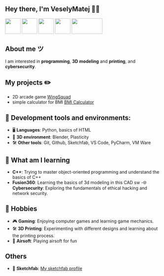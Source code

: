 <h2 align="left">Hey there, I'm VeselyMatej 🙋‍♂️ </h2>

<p align="left">
  <img src="https://upload.wikimedia.org/wikipedia/commons/c/c3/Python-logo-notext.svg" width="50" height="50">
  <img src="https://upload.wikimedia.org/wikipedia/commons/1/18/ISO_C%2B%2B_Logo.svg" width="50" height="50">
  <img src="https://upload.wikimedia.org/wikipedia/commons/e/e0/Git-logo.svg" width="50" height="50">
  <img src="https://upload.wikimedia.org/wikipedia/commons/0/0c/Blender_logo_no_text.svg" width="50" height="50">
  <img src="https://upload.wikimedia.org/wikipedia/commons/9/9a/Vmware.svg" width="100" height="50">
</p>

## About me ツ
I am interested in **programming**, **3D** **modeling** and **printing**, and **cybersecurity**.

## My projects ✏️
- 2D arcade game [WingSquad](https://github.com/VeselyMatej/WingSquad/releases)
- simple calculator for BMI [BMI Calculator](https://github.com/VeselyMatej/BMI-Calc/releases)

## 🔧 Development tools and environments:
- 🖥️ **Languages**: Python, basics of HTML
- 🎨 **3D environment**: Blender, Plasticity
- 🛠️ **Other tools**: Git, Github, Sketchfab, VS Code, PyCharm, VM Ware

## 📖 What am I learning
- **C++**: Trying to master object-oriented programming and understand the basics of C++
- **Fusion360**: Learning the basics of 3d modeling in this CAD sw
-🌐 **Cybersecurity**: Exploring the fundamentals of ethical hacking and network security.

## 🌟 Hobbies
- 🎮 **Gaming**: Enjoying computer games and learning game mechanics.
- 🛠️ **3D Printing**: Experimenting with different designs and learning about the printing process.
- 🔫 **Airsoft**: Playing airsoft for fun

## Others
- 🧊 **Sketchfab**: [My sketchfab profile](https://sketchfab.com/VeselyMatej)



